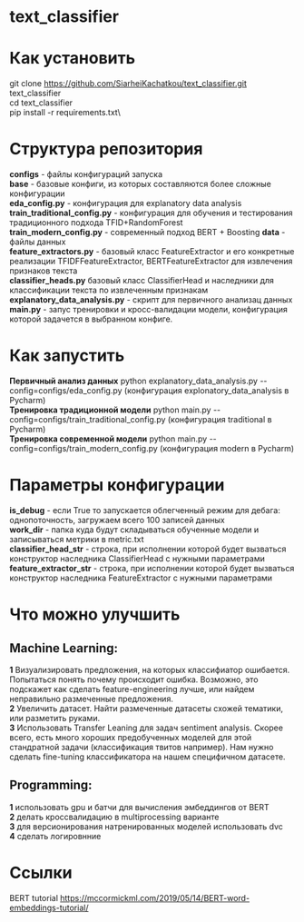 # text_classifier

# Как установить

git clone https://github.com/SiarheiKachatkou/text_classifier.git text_classifier\
cd text_classifier\
pip install -r requirements.txt\

# Структура репозитория

**configs** - файлы конфигураций запуска \
    **base** - базовые конфиги, из которых составляются более сложные конфигурации \
    **eda_config.py** - конфигурация для explanatory data analysis \
    **train_traditional_config.py** - конфигурация для обучения и тестирования традиционного подхода TFID+RandomForest \
    **train_modern_config.py** - современный подход BERT + Boosting
**data** - файлы данных\
**feature_extractors.py** - базовый класс FeatureExtractor и его конкретные реализации TFIDFFeatureExtractor, BERTFeatureExtractor для извлечения признаков текста\
**classifier_heads.py** базовый класс ClassifierHead и наследники для классификации текста по извлеченным признакам\
**explanatory_data_analysis.py** - скрипт для первичного анализац данных\
**main.py** - запус тренировки и кросс-валидации модели, конфигурация которой задачется в выбранном конфиге.

# Как запустить

**Первичный анализ данных** python explanatory_data_analysis.py --config=configs/eda_config.py  (конфигурация explonatory_data_analysis в Pycharm)\
**Тренировка традиционной модели** python main.py --config=configs/train_traditional_config.py  (конфигурация traditional в Pycharm)\
**Тренировка современной модели** python main.py --config=configs/train_modern_config.py  (конфигурация modern в Pycharm)


# Параметры конфигурации

**is_debug** - если True то запускается облегченный режим для дебага: однопоточность, загружаем всего 100 записей данных\
**work_dir** - папка куда будут складываться обученные модели и записываться метрики в metric.txt\
**classifier_head_str** - строка, при исполнении которой будет вызваться конструктор наследника ClassifierHead с нужными параметрами\
**feature_extractor_str** - строка, при исполнении которой будет вызваться конструктор наследника FeatureExtractor с нужными параметрами

# Что можно улучшить

## Machine Learning:

**1** Визуализировать предложения, на которых классифиатор ошибается. Попытаться понять почему происходит ошибка. Возможно, это подскажет как сделать feature-engineering лучше, или найдем неправильно размеченные предложения.\
**2** Увеличить датасет. Найти размеченные датасеты схожей тематики, или разметить руками.\
**3** Использовать Transfer Leaning для задач sentiment analysis. Скорее всего, есть много хороших предобученных моделей для этой стандратной задачи (классификация твитов например). Нам нужно сделать fine-tuning классификатора на нашем специфичном датасете.

## Programming:

**1** использовать gpu и батчи для вычисления эмбеддингов от BERT\
**2** делать кроссвалидацию в multiprocessing варианте\
**3** для версионирования натренированных моделей использовать dvc\
**4** сделать логировнние
 

# Ссылки 
BERT tutorial
https://mccormickml.com/2019/05/14/BERT-word-embeddings-tutorial/




